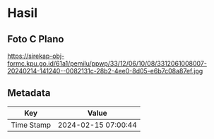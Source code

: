 # Hasil

## Foto C Plano

https://sirekap-obj-formc.kpu.go.id/61a1/pemilu/ppwp/33/12/06/10/08/3312061008007-20240214-141240--0082131c-28b2-4ee0-8d05-e6b7c08a87ef.jpg


## Metadata

| Key        | Value               |
| ---------- | ------------------- |
| Time Stamp | 2024-02-15 07:00:44 |



